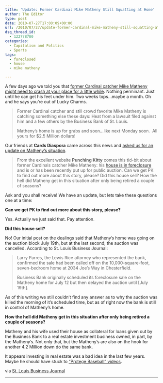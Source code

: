 ```yaml
---
title: 'Update: Former Cardinal Mike Matheny Still Squatting at Home'
author: The Editor
type: post
date: 2010-07-27T17:00:09+00:00
url: /2010/07/27/update-former-cardinal-mike-matheny-still-squatting-at-home/
dsq_thread_id:
  - 122778780
categories:
  - Capitalism and Politics
  - Sports
tags:
  - foreclosed
  - house
  - mike matheny

---
```

A few days ago we told you that <a href="http://punchingkitty.com/2010/07/14/can-former-cardinal-mike-matheny-crash-at-your-place/" target="_blank">former Cardinal catcher Mike Matheny might need to crash at your place for a little while</a>. Nothing perminant. Just until he can get his feet under him. Two weeks tops&#8230;maybe a month. Oh and he says you&#8217;re out of Lucky Charms.

> Former Cardinal catcher and still crowd favorite Mike Matheny is catching something else these days: Heat from a lawsuit filed against him and a few others by the Business Bank of St. Louis.
> 
> Matheny’s home is up for grabs and soon…like next Monday soon.  All yours for $2.5 Million dollars!

Our friends at **Cards Diaspora** came across this news and <a href="http://cardsdiaspora.com/2010-articles/july/an-all-stlcards-monday-ramblins.html" target="_blank">asked us for an update on Matheny&#8217;s situation</a>.

> From the excellent website **Punching Kitty** comes this tid-bit about former Cardinals catcher Mike Matheny: his [house is in foreclosure][1] and is or has been recently put up for public auction. Can we get PK to find out more about this story, please? Did this house sell? How the hell did Matheny get in this situation after only being retired a couple of seasons?

Ask and you shall receive! We have an update, but lets take these questions one at a time:

**Can we get PK to find out more about this story, please?**

Yes. Actually we just said that. Pay attention.

**Did this house sell?**

No! Our initial post on the dealings said that Matheny&#8217;s home was going on the auction block July 19th, but at the last second, the auction was cancelled. According to St. Louis Business Journal:

> Larry Parres, the Lewis Rice attorney who represented the bank, confirmed the sale had been called off on the 10,000-square-foot, seven-bedroom home at 2034 Joe’s Way in Chesterfield.
> 
> Business Bank originally scheduled its foreclosure sale on the Matheny home for July 12 but then delayed the auction until [July 19th].

As of this writing we still couldn&#8217;t find any answer as to why the auction was killed the morning of it&#8217;s scheduled time, but as of right now the bank is still in control of Matheny&#8217;s home.

**How the hell did Matheny get in this situation after only being retired a couple of seasons?**

Matheny and his wife used their house as collateral for loans given out by the Business Bank to a real estate investment business owned, in part, by the Matheny&#8217;s. Not only that, but the Matheny&#8217;s are also on the hook for another 4.2 Million down do the same bank.

It appears investing in real estate was a bad idea in the last few years. Maybe he should have stuck to [&#8220;Protege Baseball&#8221; videos][2].

via <a href="http://stlouis.bizjournals.com/stlouis/stories/2010/07/19/daily9.html?ana=twt#" target="_blank">St. Louis Business Journal</a>

<a href="http://stlouis.bizjournals.com/stlouis/stories/2010/07/19/daily9.html?ana=twt#" target="_blank"></a><!--more-->


  

  
****

 [1]: http://punchingkitty.com/2010/07/14/can-former-cardinal-mike-matheny-crash-at-your-place/
 [2]: http://punchingkitty.com/2010/07/27/update-former-cardinal-mike-matheny-still-squatting-at-home/